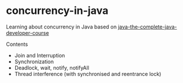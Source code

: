 # concurrency-in-java
Learning about concurrency in Java based on [java-the-complete-java-developer-course](https://www.udemy.com/course/java-the-complete-java-developer-course/)

Contents 

- Join and Interruption
- Synchronization 
- Deadlock, wait, notify, notifyAll
- Thread interference (with synchronised and reentrance lock) 
